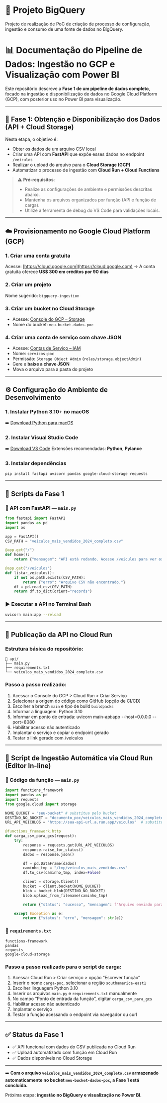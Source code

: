 # 🎯 Projeto BigQuery

Projeto de realização de PoC de criação de processo de configuração, ingestão e consumo de uma fonte de dados no BigQuery.

# 📊 Documentação do Pipeline de Dados: Ingestão no GCP e Visualização com Power BI

Este repositório descreve a **Fase 1 de um pipeline de dados completo**, focado na ingestão e disponibilização de dados no Google Cloud Platform (GCP), com posterior uso no Power BI para visualização.

---

## 📌 Fase 1: Obtenção e Disponibilização dos Dados (API + Cloud Storage)

Nesta etapa, o objetivo é:

* Obter os dados de um arquivo CSV local
* Criar uma API com **FastAPI** que expõe esses dados no endpoint `/veiculos`
* Realizar o upload do arquivo para o **Cloud Storage (GCP)**
* Automatizar o processo de ingestão com **Cloud Run + Cloud Functions**

> ⚠️ **Pré-requisitos**:
>
> * Realize as configurações de ambiente e permissões descritas abaixo.
> * Mantenha os arquivos organizados por função (API e função de carga).
> * Utilize a ferramenta de debug do VS Code para validações locais.

---

## ☁️ Provisionamento no Google Cloud Platform (GCP)

### 1. Criar uma conta gratuita

Acesse: [https://cloud.google.com](https://cloud.google.com)
→ A conta gratuita oferece **US\$ 300 em créditos por 90 dias**

### 2. Criar um projeto

Nome sugerido: `bigquery-ingestion`

### 3. Criar um bucket no Cloud Storage

* Acesse: [Console do GCP – Storage](https://console.cloud.google.com/storage)
* Nome do bucket: `meu-bucket-dados-poc`

### 4. Criar uma conta de serviço com chave JSON

* Acesse: [Contas de Serviço – IAM](https://console.cloud.google.com/iam-admin/serviceaccounts)
* Nome: `servicos-poc`
* Permissão: `Storage Object Admin` (`roles/storage.objectAdmin`)
* Gere e **baixe a chave JSON**
* Mova o arquivo para a pasta do projeto

---

## ⚙️ Configuração do Ambiente de Desenvolvimento

### 1. Instalar Python 3.10+ no macOS

➡️ [Download Python para macOS](https://www.python.org/downloads/mac-osx/)

### 2. Instalar Visual Studio Code

➡️ [Download VS Code](https://code.visualstudio.com/)
Extensões recomendadas: **Python**, **Pylance**

### 3. Instalar dependências

```bash
pip install fastapi uvicorn pandas google-cloud-storage requests
```

---

## 📄 Scripts da Fase 1 

### 🔹 API com FastAPI — `main.py`

```python
from fastapi import FastAPI
import pandas as pd
import os

app = FastAPI()
CSV_PATH = "veiculos_mais_vendidos_2024_completo.csv"

@app.get("/")
def home():
    return {"mensagem": "API está rodando. Acesse /veiculos para ver os dados."}

@app.get("/veiculos")
def listar_veiculos():
    if not os.path.exists(CSV_PATH):
        return {"erro": "Arquivo CSV não encontrado."}
    df = pd.read_csv(CSV_PATH)
    return df.to_dict(orient="records")
```

### ▶️ Executar a API no Terminal Bash

```bash
uvicorn main:app --reload
```

---

## 🚀 Publicação da API no Cloud Run

### Estrutura básica do repositório:

```
📁 api/
├── main.py
├── requirements.txt
└── veiculos_mais_vendidos_2024_completo.csv
```

### Passo a passo realizado:

1. Acessar o Console do GCP > Cloud Run > Criar Serviço
2. Selecionar a origem do código como GitHub (opção de CI/CD)
3. Escolher a branch `main` e tipo de build `buildpacks`
4. Informar a linguagem: Python 3.10
5. Informar em ponto de entrada: uvicorn main-api:app --host=0.0.0.0 --port=8080
6. Habilitar acesso não autenticado
7. Implantar o serviço e copiar o endpoint gerado
8. Testar o link gerado com /veiculos

---

## 🔁 Script de Ingestão Automática via Cloud Run (Editor In-line)

### 🔹 Código da função — `main.py`

```python
import functions_framework
import pandas as pd
import requests
from google.cloud import storage

NOME_BUCKET = "seu-bucket" # substitua pelo bucket
DESTINO_NO_BUCKET = "documento_poc/veiculos_mais_vendidos_2024_completo.csv" # diretório e arquivo a ser criado no seu bucket
URL_API_VEICULOS = "https://sua-api-url.a.run.app/veiculos"  # substitua pela URL real

@functions_framework.http
def carga_csv_para_gcs(request):
    try:
        response = requests.get(URL_API_VEICULOS)
        response.raise_for_status()
        dados = response.json()

        df = pd.DataFrame(dados)
        caminho_tmp = "/tmp/veiculos_mais_vendidos.csv"
        df.to_csv(caminho_tmp, index=False)

        client = storage.Client()
        bucket = client.bucket(NOME_BUCKET)
        blob = bucket.blob(DESTINO_NO_BUCKET)
        blob.upload_from_filename(caminho_tmp)

        return {"status": "sucesso", "mensagem": f"Arquivo enviado para gs://{NOME_BUCKET}/{DESTINO_NO_BUCKET}"}

    except Exception as e:
        return {"status": "erro", "mensagem": str(e)}
```

### 🔹 `requirements.txt`

```
functions-framework
pandas
requests
google-cloud-storage
```

### Passo a passo realizado para o script de carga:

1. Acessar Cloud Run > Criar serviço > opção “Escrever função”
2. Inserir o nome `carga-poc`, selecionar a região `southamerica-east1`
3. Escolher linguagem Python 3.10
4. Inserir os arquivos `main.py` e `requirements.txt` manualmente
5. No campo “Ponto de entrada da função”, digitar `carga_csv_para_gcs`
6. Habilitar acesso não autenticado
7. Implantar o serviço
8. Testar a função acessando o endpoint via navegador ou curl

---

## ✅ Status da Fase 1

* ✅ API funcional com dados do CSV publicada no Cloud Run
* ✅ Upload automatizado com função em Cloud Run
* ✅ Dados disponíveis no Cloud Storage

---

➡️ **Com o arquivo `veiculos_mais_vendidos_2024_completo.csv` armazenado automaticamente no bucket `meu-bucket-dados-poc`, a Fase 1 está concluída.**

Próxima etapa: **ingestão no BigQuery e visualização no Power BI.**
